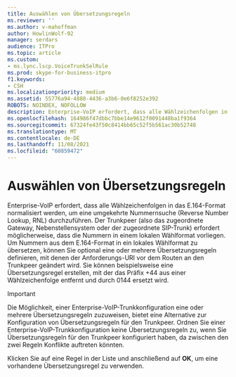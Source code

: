 ```yaml
---
title: Auswählen von Übersetzungsregeln
ms.reviewer: ''
ms.author: v-mahoffman
author: HowlinWolf-92
manager: serdars
audience: ITPro
ms.topic: article
ms.custom:
- ms.lync.lscp.VoiceTrunkSelRule
ms.prod: skype-for-business-itpro
f1.keywords:
- CSH
ms.localizationpriority: medium
ms.assetid: 55776a94-4888-4436-a3b6-0e6f8252e392
ROBOTS: NOINDEX, NOFOLLOW
description: Enterprise-VoIP erfordert, dass alle Wählzeichenfolgen in das E.164-Format normalisiert werden, um eine umgekehrte Nummernsuche (Reverse Number Lookup, RNL) durchzuführen. Der Trunkpeer (also das zugeordnete Gateway, Nebenstellensystem oder der zugeordnete SIP-Trunk) erfordert möglicherweise, dass die Nummern in einem lokalen Wählformat vorliegen. Um Nummern aus dem E.164-Format in ein lokales Wählformat zu übersetzen, können Sie optional eine oder mehrere Übersetzungsregeln definieren, mit denen der Anforderungs-URI vor dem Routen an den Trunkpeer geändert wird. Sie können beispielsweise eine Übersetzungsregel erstellen, mit der das Präfix +44 aus einer Wählzeichenfolge entfernt und durch 0144 ersetzt wird.
ms.openlocfilehash: 164986f47dbbc7bbe14e9612f0091448ba1f9364
ms.sourcegitcommit: 67324fe43f50c8414bb65c52f5b561ac30b52748
ms.translationtype: MT
ms.contentlocale: de-DE
ms.lasthandoff: 11/08/2021
ms.locfileid: "60859472"
---
```

# <a name="select-translation-rules"></a>Auswählen von Übersetzungsregeln
 
 Enterprise-VoIP erfordert, dass alle Wählzeichenfolgen in das E.164-Format normalisiert werden, um eine umgekehrte Nummernsuche (Reverse Number Lookup, RNL) durchzuführen. Der Trunkpeer (also das zugeordnete Gateway, Nebenstellensystem oder der zugeordnete SIP-Trunk) erfordert möglicherweise, dass die Nummern in einem lokalen Wählformat vorliegen. Um Nummern aus dem E.164-Format in ein lokales Wählformat zu übersetzen, können Sie optional eine oder mehrere Übersetzungsregeln definieren, mit denen der Anforderungs-URI vor dem Routen an den Trunkpeer geändert wird. Sie können beispielsweise eine Übersetzungsregel erstellen, mit der das Präfix +44 aus einer Wählzeichenfolge entfernt und durch 0144 ersetzt wird.
  
> [!IMPORTANT]
> Die Möglichkeit, einer Enterprise-VoIP-Trunkkonfiguration eine oder mehrere Übersetzungsregeln zuzuweisen, bietet eine Alternative zur Konfiguration von Übersetzungsregeln für den Trunkpeer. Ordnen Sie einer Enterprise-VoIP-Trunkkonfiguration keine Übersetzungsregeln zu, wenn Sie Übersetzungsregeln für den Trunkpeer konfiguriert haben, da zwischen den zwei Regeln Konflikte auftreten könnten. 
  
Klicken Sie auf eine Regel in der Liste und anschließend auf **OK**, um eine vorhandene Übersetzungsregel zu verwenden.
  
 
  

